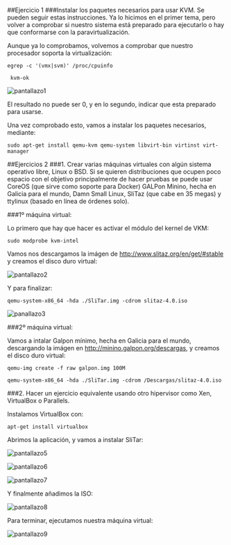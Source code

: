 ##Ejercicio 1
###Instalar los paquetes necesarios para usar KVM. Se pueden seguir estas instrucciones. Ya lo hicimos en el primer tema, pero volver a comprobar si nuestro sistema está preparado para ejecutarlo o hay que conformarse con la paravirtualización.

Aunque ya lo comprobamos, volvemos a comprobar que nuestro procesador soporta la virtualización:

    egrep -c '(vmx|svm)' /proc/cpuinfo

     kvm-ok
     
![pantallazo1](https://dl.dropbox.com/s/mlc9w74gdd4u3x7/pantallazo1.png)     
     
El resultado no puede ser 0, y en lo segundo, indicar que esta preparado para usarse.

Una vez comprobado esto, vamos a instalar los paquetes necesarios, mediante:

    sudo apt-get install qemu-kvm qemu-system libvirt-bin virtinst virt-manager



##Ejercicios 2
###1. Crear varias máquinas virtuales con algún sistema operativo libre, Linux o BSD. Si se quieren distribuciones que ocupen poco espacio con el objetivo principalmente de hacer pruebas se puede usar CoreOS (que sirve como soporte para Docker) GALPon Minino, hecha en Galicia para el mundo, Damn Small Linux, SliTaz (que cabe en 35 megas) y ttylinux (basado en línea de órdenes solo).


###1º máquina virtual:

Lo primero que hay que hacer es activar el módulo del kernel de VKM:

    sudo modprobe kvm-intel
    
Vamos nos descargamos la imágen de http://www.slitaz.org/en/get/#stable y creamos el disco duro virtual:

![pantallazo2](https://dl.dropbox.com/s/f0xpgi6kcmx53r3/pantallazo2.png)

Y para finalizar: 

    qemu-system-x86_64 -hda ./SliTar.img -cdrom slitaz-4.0.iso

![panallazo3](https://dl.dropbox.com/s/vsdvim8p50mblwl/pantallazo3.png)


###2º máquina virtual:


Vamos a intalar Galpon mínimo, hecha en Galicia para el mundo, descargando la imágen en http://minino.galpon.org/descargas, y creamos el disco duro virtual:


    qemu-img create -f raw galpon.img 100M
    
    qemu-system-x86_64 -hda ./SliTar.img -cdrom /Descargas/slitaz-4.0.iso




###2. Hacer un ejercicio equivalente usando otro hipervisor como Xen, VirtualBox o Parallels.

Instalamos VirtualBox con:
    
    apt-get install virtualbox
    
Abrimos la aplicación, y vamos a instalar SliTar:

![pantallazo5](https://dl.dropbox.com/s/5vgq6ou34t22gvh/pantallazo5.png)

![pantallazo6](https://dl.dropbox.com/s/qriyo6nn14w97e9/pantallazo6.png)

![pantallazo7](https://dl.dropbox.com/s/7nqotzcn8fvxafr/pantallazo7.png)

Y finalmente añadimos la ISO:

![pantallazo8](https://dl.dropbox.com/s/z3no3jywx6snjfa/pantallazo8.png)

Para terminar, ejecutamos nuestra máquina virtual:

![pantallazo9](https://dl.dropbox.com/s/qyqljhy4f7zc308/pantallazo9.png)




